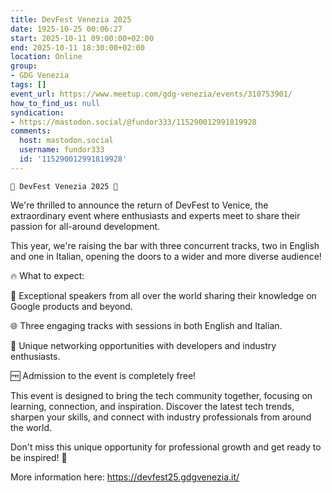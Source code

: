 ```yaml
---
title: DevFest Venezia 2025
date: 1925-10-25 00:06:27
start: 2025-10-11 09:00:00+02:00
end: 2025-10-11 18:30:00+02:00
location: Online
group:
- GDG Venezia
tags: []
event_url: https://www.meetup.com/gdg-venezia/events/310753901/
how_to_find_us: null
syndication:
- https://mastodon.social/@fundor333/115290012991819928
comments:
  host: mastodon.social
  username: fundor333
  id: '115290012991819928'
---
```

    🌟 DevFest Venezia 2025 🌟

We're thrilled to announce the return of DevFest to Venice, the extraordinary event where enthusiasts and experts meet to share their passion for all-around development.

This year, we're raising the bar with three concurrent tracks, two in English and one in Italian, opening the doors to a wider and more diverse audience!

🔥 What to expect:

🎤 Exceptional speakers from all over the world sharing their knowledge on Google products and beyond.

🌐 Three engaging tracks with sessions in both English and Italian.

🤝 Unique networking opportunities with developers and industry enthusiasts.

🆓 Admission to the event is completely free!

This event is designed to bring the tech community together, focusing on learning, connection, and inspiration. Discover the latest tech trends, sharpen your skills, and connect with industry professionals from around the world.

Don't miss this unique opportunity for professional growth and get ready to be inspired! 🚀

More information here: https://devfest25.gdgvenezia.it/
